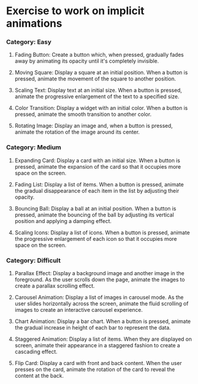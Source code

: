 # Exercise to work on implicit animations

### Category: Easy

1. Fading Button: Create a button which, when pressed, gradually fades away by animating its opacity until it's completely invisible.

2. Moving Square: Display a square at an initial position. When a button is pressed, animate the movement of the square to another position.

3. Scaling Text: Display text at an initial size. When a button is pressed, animate the progressive enlargement of the text to a specified size.

4. Color Transition: Display a widget with an initial color. When a button is pressed, animate the smooth transition to another color.

5. Rotating Image: Display an image and, when a button is pressed, animate the rotation of the image around its center.

### Category: Medium

1. Expanding Card: Display a card with an initial size. When a button is pressed, animate the expansion of the card so that it occupies more space on the screen.

2. Fading List: Display a list of items. When a button is pressed, animate the gradual disappearance of each item in the list by adjusting their opacity.

3. Bouncing Ball: Display a ball at an initial position. When a button is pressed, animate the bouncing of the ball by adjusting its vertical position and applying a damping effect.

4. Scaling Icons: Display a list of icons. When a button is pressed, animate the progressive enlargement of each icon so that it occupies more space on the screen.

### Category: Difficult

1. Parallax Effect: Display a background image and another image in the foreground. As the user scrolls down the page, animate the images to create a parallax scrolling effect.

2. Carousel Animation: Display a list of images in carousel mode. As the user slides horizontally across the screen, animate the fluid scrolling of images to create an interactive carousel experience.

3. Chart Animation: Display a bar chart. When a button is pressed, animate the gradual increase in height of each bar to represent the data.

4. Staggered Animation: Display a list of items. When they are displayed on screen, animate their appearance in a staggered fashion to create a cascading effect.

5. Flip Card: Display a card with front and back content. When the user presses on the card, animate the rotation of the card to reveal the content at the back.